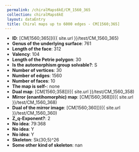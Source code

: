 ```yaml
--- 
 permalink: /chiralMaps6kE/CM_1560_365 
 collection: chiralMaps6kE
 layout: dataEntry
 title: Chiral maps up to 6000 edges - CM[1560;365]
---
```


- **ID**: [CM[1560;365]]({{ site.url }}/test/CM_1560_365)
- **Genus of the underlying surface**: 761
- **Length of the face**: 312
- **Valency**: 104
- **Length of the Petrie polygon**: 30
- **Is the automorphism group solvable?**: S
- **Number of vertices**: 30
- **Number of edges**: 1560
- **Number of faces**: 10
- **The map is self-**: none
- **Dual map**: [CM[1560;358]]({{ site.url }}/test/CM_1560_358)
- **Mirror (enantihomorphic) map**: [CM[1560;368]]({{ site.url }}/test/CM_1560_368)
- **Dual of the mirror image**: [CM[1560;360]]({{ site.url }}/test/CM_1560_360)
- **Z_q-Exponent?**: 2
- **No idea**:  79:368
- **No idea**: Y
- **No idea**: Y
- **Skeleton**: Sk(30;5)^26
- **Some other kind of skeleton**: nan
